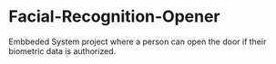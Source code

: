 # Facial-Recognition-Opener
Embbeded System project where a person can open the door if their biometric data is authorized.
